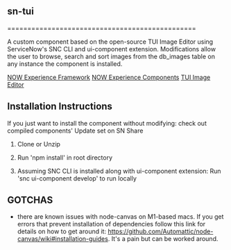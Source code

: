 ## sn-tui
===============================================

A custom component based on the open-source TUI Image Editor using ServiceNow's SNC CLI and ui-component extension.  Modifications allow the user to browse, search and sort images from the db_images table on any instance the component is installed.

[NOW Experience Framework](https://developer.servicenow.com/dev.do#!/reference/now-experience/sandiego/ui-framework/getting-started/introduction)
[NOW Experience Components](https://developer.servicenow.com/dev.do#!/reference/now-experience/components)
[TUI Image Editor](https://ui.toast.com/tui-image-editor)

## Installation Instructions
If you just want to install the component without modifying:  check out compiled components' Update set on SN Share

1) Clone or Unzip
 
2) Run 'npm install' in root directory
 
3) Assuming SNC CLI is installed along with ui-component extension: Run 'snc ui-component develop' to run locally

##  GOTCHAS
- there are known issues with node-canvas on M1-based macs.  If you get errors that prevent installation of dependencies follow this link for details on how to get around it: https://github.com/Automattic/node-canvas/wiki#installation-guides.  It's a pain but can be worked around.
